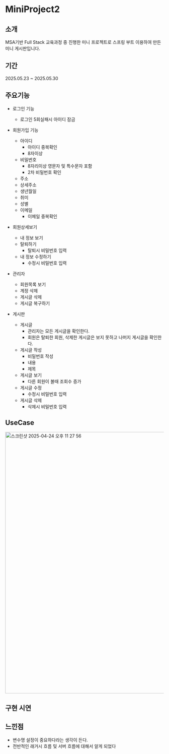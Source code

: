 # MiniProject2
## 소개
MSA기반 Full Stack 교육과정 중 진행한 미니 프로젝트로 스프링 부트 이용하여 만든 미니 게시판입니다.
## 기간
2025.05.23 ~ 2025.05.30
## 주요기능 
- 로그인 기능
    - 로그인 5회실패시 아이디 잠금 
- 회원가입 기능
    - 아이디
        - 아이디 중복확인 
        - 8자이상
    - 비밀번호
        - 8자리이상 영문자 및 특수문자 포함
        - 2차 비밀번호 확인
    - 주소
    - 상세주소
    - 생년월일
    - 취미
    - 성별
    - 이메일
        - 이메일 중복확인 
      
- 회원상세보기
    - 내 정보 보기
    - 탈퇴하기
      - 탈퇴시 비밀번호 입력  
    - 내 정보 수정하기
      - 수정시 비밀번호 입력 
- 관리자
    - 회원목록 보기
    - 계정 삭제
    - 게시글 삭제
    - 게시글 복구하기
    
- 게시판
    - 게시글
        - 관리자는 모든 게시글을 확인한다.
        - 회원은 탈퇴한 회원, 삭제한 게시글은 보지 못하고 나머지 게시글을 확인한다.
    - 게시글 작성
        - 비밀번호 작성
        - 내용
        - 제목
    - 게시글 보기
        - 다른 회원이 볼때 조회수 증가
    - 게시글 수정
        - 수정시 비밀번호 입력
    - 게시글 삭제
        - 삭제시 비밀번호 입력
## UseCase 
<img width="830" alt="스크린샷 2025-04-24 오후 11 27 56" src="https://github.com/user-attachments/assets/73610e60-695d-4b32-aefc-42d093732a23" />

## 구현 시연

## 느낀점
- 변수명 설정이 중요하다라는 생각이 든다.
- 전반적인 래거시 흐름 및 서버 흐름에 대해서 알게 되었다 
